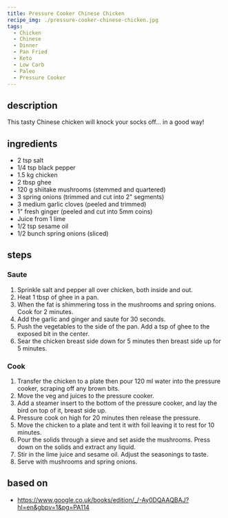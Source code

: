 ```yaml
---
title: Pressure Cooker Chinese Chicken
recipe_img: ./pressure-cooker-chinese-chicken.jpg
tags:
  - Chicken
  - Chinese
  - Dinner
  - Pan Fried
  - Keto
  - Low Carb
  - Paleo
  - Pressure Cooker
---
```


## description

This tasty Chinese chicken will knock your socks off... in a good way!

## ingredients

- 2 tsp salt
- 1/4 tsp black pepper
- 1.5 kg chicken
- 2 tbsp ghee
- 120 g shiitake mushrooms (stemmed and quartered)
- 3 spring onions (trimmed and cut into 2" segments)
- 3 medium garlic cloves (peeled and trimmed)
- 1" fresh ginger (peeled and cut into 5mm coins)
- Juice from 1 lime
- 1/2 tsp sesame oil
- 1/2 bunch spring onions (sliced)

## steps

### Saute

1. Sprinkle salt and pepper all over chicken, both inside and out.
2. Heat 1 tbsp of ghee in a pan.
3. When the fat is shimmering toss in the mushrooms and spring onions. Cook for 2 minutes.
4. Add the garlic and ginger and saute for 30 seconds.
5. Push the vegetables to the side of the pan. Add a tsp of ghee to the exposed bit in the center.
6. Sear the chicken breast side down for 5 minutes then breast side up for 5 minutes.

### Cook

1. Transfer the chicken to a plate then pour 120 ml water into the pressure cooker, scraping off any brown bits.
2. Move the veg and juices to the pressure cooker.
3. Add a steamer insert to the bottom of the pressure cooker, and lay the bird on top of it, breast side up.
4. Pressure cook on high for 20 minutes then release the pressure.
5. Move the chicken to a plate and tent it with foil leaving it to rest for 10 minutes.
6. Pour the solids through a sieve and set aside the mushrooms. Press down on the solids and extract any liquid.
7. Stir in the lime juice and sesame oil. Adjust the seasonings to taste.
8. Serve with mushrooms and spring onions.

## based on

- https://www.google.co.uk/books/edition/_/-Ay0DQAAQBAJ?hl=en&gbpv=1&pg=PA114
